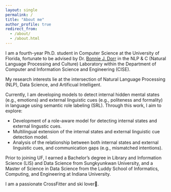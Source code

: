 ```yaml
---
layout: single
permalink: /
title: "About me"
author_profile: true
redirect_from: 
  - /about/
  - /about.html
---
```


I am a fourth-year Ph.D. student in Computer Science at the University of Florida, fortunate to be advised by Dr. [Bonnie J. Dorr](https://nlp.cise.ufl.edu/~bonniejdorr) in the NLP & C (Natural Language Processing and Culture) Laboratory within the Department of Computer and Information Science and Engineering (CISE).

My research interests lie at the intersection of Natural Language Processing (NLP), Data Science, and Artificual Intelligent. 

Currently, I am developing models to detect internal hidden mental states (e.g., emotions) and external linguistic cues (e.g., politeness and formality) in language using semantic role labeling (SRL). Through this work, I aim to explore:

- Development of a role-aware model for detecting internal states and external lingustic cues.
- Multilingual extension of the internal states and external linguistic cue detection model.
- Analysis of the relationship between both internal states and external linguistic cues, and communication gaps (e.g., mismatched intentions).

Prior to joining UF, I earned a Bachelor’s degree in Library and Information Science (LIS) and Data Science from Sungkyunkwan University, and a Master of Science in Data Science from the Luddy School of Informatics, Computing, and Engineering at Indiana University.

I am a passionate CrossFitter and ski lover🎿.

